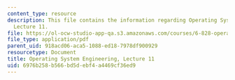 ```yaml
---
content_type: resource
description: This file contains the information regarding Operating System Engineering,
  Lecture 11.
file: https://ol-ocw-studio-app-qa.s3.amazonaws.com/courses/6-828-operating-system-engineering-fall-2012/6976b258b566bd5debf4a4469cf36ed9_MIT6_828F12_lec11_notes.pdf
file_type: application/pdf
parent_uid: 918acd06-aca5-1088-ed18-7978df900929
resourcetype: Document
title: Operating System Engineering, Lecture 11
uid: 6976b258-b566-bd5d-ebf4-a4469cf36ed9
---
```

